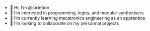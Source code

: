 - 👋 Hi, I’m @cirtetion
- 👀 I’m interested in programming, legos, and modular synthetisers
- 🌱 I’m currently learning mecatronics engineering as an apprentice
- 💞️ I’m looking to collaborate on my personnal projects


<!---
cirtetion/cirtetion is a ✨ special ✨ repository because its `README.md` (this file) appears on your GitHub profile.
You can click the Preview link to take a look at your changes.
--->
